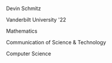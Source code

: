 Devin Schmitz

Vanderbilt University '22

Mathematics

Communication of Science & Technology

Computer Science
